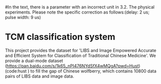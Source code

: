 #In the text, there is a parameter with an incorrect unit in 3.2. The physical experiments. Please note the specific correction as follows:(delay: 2 us; pulse width: 9 us)
# TCM classification system
This project provides the dataset for 'LIBS and Image Empowered Accurate and Efficient System for Classification of
Traditional Chinese Medicine'.
   We provide a dual-mode dataset  (https://pan.baidu.com/s/1k65_nPI476NYdSfX4wMQgA?pwd=Hust) (code:hust ) to fill the gap of Chinese
wolfberry, which contains 10800 data pairs of LIBS data
and image data.
   
 
